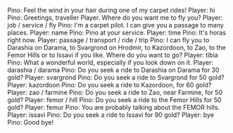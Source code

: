 Pino: Feel the wind in your hair during one of my carpet rides!
Player: hi
Pino: Greetings, traveller Player. Where do you want me to fly you?
Player: job / service / fly
Pino: I'm a carpet pilot. I can give you a passage to many places.
Player: name
Pino: Pino at your service.
Player: time
Pino: It's horas right now.
Player: passage / transport / ride / trip
Pino: I can fly you to Darashia on Darama, to Svargrond on Hrodmir, to Kazordoon, to Zao, to the Femor Hills or to Issavi if you like. Where do you want to go?
Player: tibia
Pino: What a wonderful world, especially if you look down on it.
Player: darashia / darama
Pino: Do you seek a ride to Darashia on Darama for 30 gold?
Player: svargrond
Pino: Do you seek a ride to Svargrond for 50 gold?
Player: kazordoon
Pino: Do you seek a ride to Kazordoon, for 60 gold?
Player: zao / farmine
Pino: Do you seek a ride to Zao, near Farmine, for 50 gold?
Player: femor / hill
Pino: Do you seek a ride to the Femor Hills for 50 gold?
Player: femur
Pino: You are probably talking about the FEMOR hills.
Player: issavi
Pino: Do you seek a ride to Issavi for 90 gold?
Player: bye
Pino: Good bye!